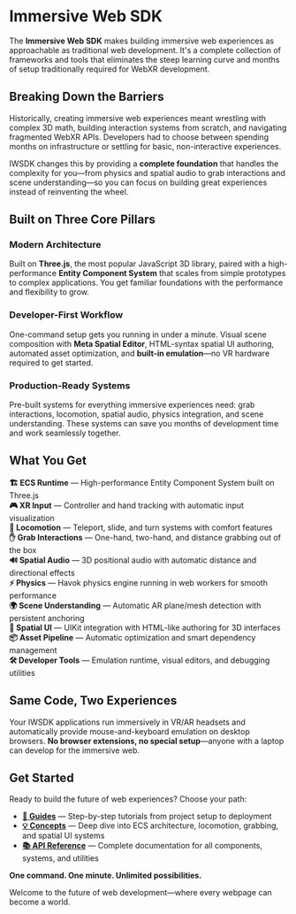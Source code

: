 # Immersive Web SDK

The **Immersive Web SDK** makes building immersive web experiences as approachable as traditional web development. It's a complete collection of frameworks and tools that eliminates the steep learning curve and months of setup traditionally required for WebXR development.

## Breaking Down the Barriers

Historically, creating immersive web experiences meant wrestling with complex 3D math, building interaction systems from scratch, and navigating fragmented WebXR APIs. Developers had to choose between spending months on infrastructure or settling for basic, non-interactive experiences.

IWSDK changes this by providing a **complete foundation** that handles the complexity for you—from physics and spatial audio to grab interactions and scene understanding—so you can focus on building great experiences instead of reinventing the wheel.

## Built on Three Core Pillars

### **Modern Architecture**
Built on **Three.js**, the most popular JavaScript 3D library, paired with a high-performance **Entity Component System** that scales from simple prototypes to complex applications. You get familiar foundations with the performance and flexibility to grow.

### **Developer-First Workflow** 
One-command setup gets you running in under a minute. Visual scene composition with **Meta Spatial Editor**, HTML-syntax spatial UI authoring, automated asset optimization, and **built-in emulation**—no VR hardware required to get started.

### **Production-Ready Systems**
Pre-built systems for everything immersive experiences need: grab interactions, locomotion, spatial audio, physics integration, and scene understanding. These systems can save you months of development time and work seamlessly together.

## What You Get

**🏗️ ECS Runtime** — High-performance Entity Component System built on Three.js  
**🎮 XR Input** — Controller and hand tracking with automatic input visualization  
**🚶 Locomotion** — Teleport, slide, and turn systems with comfort features  
**✋ Grab Interactions** — One-hand, two-hand, and distance grabbing out of the box  
**🔊 Spatial Audio** — 3D positional audio with automatic distance and directional effects  
**⚡ Physics** — Havok physics engine running in web workers for smooth performance  
**🌍 Scene Understanding** — Automatic AR plane/mesh detection with persistent anchoring  
**🎨 Spatial UI** — UIKit integration with HTML-like authoring for 3D interfaces  
**📦 Asset Pipeline** — Automatic optimization and smart dependency management  
**🛠️ Developer Tools** — Emulation runtime, visual editors, and debugging utilities

## Same Code, Two Experiences

Your IWSDK applications run immersively in VR/AR headsets and automatically provide mouse-and-keyboard emulation on desktop browsers. **No browser extensions, no special setup**—anyone with a laptop can develop for the immersive web.

## Get Started

Ready to build the future of web experiences? Choose your path:

- **[📖 Guides](/guides/01-project-setup)** — Step-by-step tutorials from project setup to deployment
- **[💡 Concepts](/concepts/)** — Deep dive into ECS architecture, locomotion, grabbing, and spatial UI systems  
- **[📚 API Reference](/api/)** — Complete documentation for all components, systems, and utilities

**One command. One minute. Unlimited possibilities.**

Welcome to the future of web development—where every webpage can become a world.